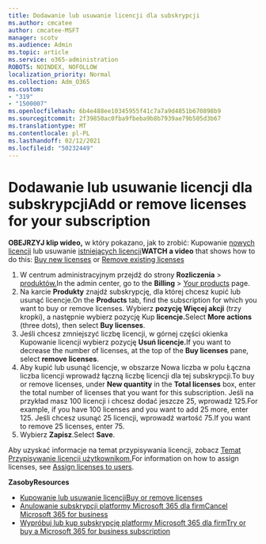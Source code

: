```yaml
---
title: Dodawanie lub usuwanie licencji dla subskrypcji
ms.author: cmcatee
author: cmcatee-MSFT
manager: scotv
ms.audience: Admin
ms.topic: article
ms.service: o365-administration
ROBOTS: NOINDEX, NOFOLLOW
localization_priority: Normal
ms.collection: Adm_O365
ms.custom:
- "319"
- "1500007"
ms.openlocfilehash: 6b4e488ee10345955f41c7a7a9d4851b670898b9
ms.sourcegitcommit: 2f39850ac0fba9fbeba9b8b7939ae79b505d3b67
ms.translationtype: MT
ms.contentlocale: pl-PL
ms.lasthandoff: 02/12/2021
ms.locfileid: "50232449"
---
```

# <a name="add-or-remove-licenses-for-your-subscription"></a><span data-ttu-id="1693b-102">Dodawanie lub usuwanie licencji dla subskrypcji</span><span class="sxs-lookup"><span data-stu-id="1693b-102">Add or remove licenses for your subscription</span></span>

<span data-ttu-id="1693b-103">**OBEJRZYJ klip wideo,** w który pokazano, jak to zrobić: Kupowanie [nowych licencji](https://go.microsoft.com/fwlink/p/?linkid=2154857) lub usuwanie [istniejących licencji](https://go.microsoft.com/fwlink/p/?linkid=2154938)</span><span class="sxs-lookup"><span data-stu-id="1693b-103">**WATCH a video** that shows how to do this: [Buy new licenses](https://go.microsoft.com/fwlink/p/?linkid=2154857) or [Remove existing licenses](https://go.microsoft.com/fwlink/p/?linkid=2154938)</span></span>

1. <span data-ttu-id="1693b-104">W centrum administracyjnym przejdź do strony **Rozliczenia**  >  [produktów.](https://go.microsoft.com/fwlink/p/?linkid=842054)</span><span class="sxs-lookup"><span data-stu-id="1693b-104">In the admin center, go to the **Billing** > [Your products](https://go.microsoft.com/fwlink/p/?linkid=842054) page.</span></span>
2. <span data-ttu-id="1693b-105">Na karcie **Produkty** znajdź subskrypcję, dla której chcesz kupić lub usunąć licencje.</span><span class="sxs-lookup"><span data-stu-id="1693b-105">On the **Products** tab, find the subscription for which you want to buy or remove licenses.</span></span> <span data-ttu-id="1693b-106">Wybierz **pozycję Więcej akcji** (trzy kropki), a następnie wybierz pozycję Kup **licencje.**</span><span class="sxs-lookup"><span data-stu-id="1693b-106">Select **More actions** (three dots), then select **Buy licenses**.</span></span>
3. <span data-ttu-id="1693b-107">Jeśli chcesz zmniejszyć liczbę licencji, w górnej  części okienka Kupowanie licencji wybierz pozycję **Usuń licencje.**</span><span class="sxs-lookup"><span data-stu-id="1693b-107">If you want to decrease the number of licenses, at the top of the **Buy licenses** pane, select **remove licenses**.</span></span>
4. <span data-ttu-id="1693b-108">Aby kupić lub usunąć  licencje, w  obszarze Nowa liczba w polu Łączna liczba licencji wprowadź łączną liczbę licencji dla tej subskrypcji.</span><span class="sxs-lookup"><span data-stu-id="1693b-108">To buy or remove licenses, under **New quantity** in the **Total licenses** box, enter the total number of licenses that you want for this subscription.</span></span> <span data-ttu-id="1693b-109">Jeśli na przykład masz 100 licencji i chcesz dodać jeszcze 25, wprowadź 125.</span><span class="sxs-lookup"><span data-stu-id="1693b-109">For example, if you have 100 licenses and you want to add 25 more, enter 125.</span></span> <span data-ttu-id="1693b-110">Jeśli chcesz usunąć 25 licencji, wprowadź wartość 75.</span><span class="sxs-lookup"><span data-stu-id="1693b-110">If you want to remove 25 licenses, enter 75.</span></span>
5. <span data-ttu-id="1693b-111">Wybierz **Zapisz**.</span><span class="sxs-lookup"><span data-stu-id="1693b-111">Select **Save**.</span></span>

<span data-ttu-id="1693b-112">Aby uzyskać informacje na temat przypisywania licencji, zobacz [Temat Przypisywanie licencji użytkownikom.](https://docs.microsoft.com/microsoft-365/admin/manage/assign-licenses-to-users)</span><span class="sxs-lookup"><span data-stu-id="1693b-112">For information on how to assign licenses, see [Assign licenses to users](https://docs.microsoft.com/microsoft-365/admin/manage/assign-licenses-to-users).</span></span>

<span data-ttu-id="1693b-113">**Zasoby**</span><span class="sxs-lookup"><span data-stu-id="1693b-113">**Resources**</span></span>
  
- [<span data-ttu-id="1693b-114">Kupowanie lub usuwanie licencji</span><span class="sxs-lookup"><span data-stu-id="1693b-114">Buy or remove licenses</span></span>](https://docs.microsoft.com/microsoft-365/commerce/licenses/buy-licenses)
- [<span data-ttu-id="1693b-115">Anulowanie subskrypcji platformy Microsoft 365 dla firm</span><span class="sxs-lookup"><span data-stu-id="1693b-115">Cancel Microsoft 365 for business</span></span>](https://docs.microsoft.com/microsoft-365/commerce/subscriptions/cancel-your-subscription)
- [<span data-ttu-id="1693b-116">Wypróbuj lub kup subskrypcję platformy Microsoft 365 dla firm</span><span class="sxs-lookup"><span data-stu-id="1693b-116">Try or buy a Microsoft 365 for business subscription</span></span>](https://docs.microsoft.com/microsoft-365/commerce/try-or-buy-microsoft-365)